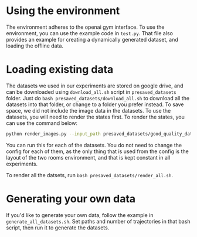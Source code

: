 # Using the environment

The environment adheres to the openai gym interface. To use the environment, you can use the example code in `test.py`. That file also provides an example
for creating a dynamically generated dataset, and loading the offline data.

# Loading existing data

The datasets we used in our experiments are stored on google drive, and can be downloaded 
using `download_all.sh` script in `presaved_datasets` folder. Just do `bash presaved_datasets/download_all.sh` to download all the datasets into that folder, or change to a folder you prefer instead.
To save space, we did not include the image data in the datasets. To use the
datasets, you will need to render the states first.
To render the states, you can use the command below:

```bash
python render_images.py --input_path presaved_datasets/good_quality_data_no_images.npz --output_path presaved_datasets/good_quality_data.npz --config configs/good_quality_data.yaml
```

You can run this for each of the datasets. You do not need to change the config for each of them, as the only thing that is used from the config is the layout of the two rooms environment, and that is kept constant in all experiments.

To render all the datsets, run `bash presaved_datasets/render_all.sh`.

# Generating your own data

If you'd like to generate your own data, follow the example in `generate_all_datasets.sh`. Set paths and number of trajectories in that bash script, then run it to generate the datasets.
